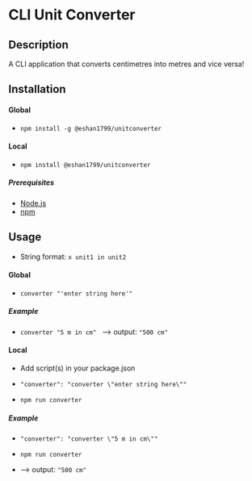 # CLI Unit Converter

## Description

A CLI application that converts centimetres into metres and vice versa!

## Installation

#### Global

* ```npm install -g @eshan1799/unitconverter```

#### Local

* ```npm install @eshan1799/unitconverter```

##### Prerequisites
* [Node.js](https://nodejs.org/en/)
* [npm](https://www.npmjs.com/get-npm)

## Usage

* String format: 
```x unit1 in unit2```

#### Global

* ```converter "'enter string here'" ```

##### Example
* ```converter "5 m in cm" ```
--> output: 
```"500 cm"```

#### Local

* Add script(s) in your package.json

* ```"converter": "converter \"enter string here\""```

* ```npm run converter```

##### Example
* ```"converter": "converter \"5 m in cm\"" ```
* ```npm run converter```  
  
* --> output:
```"500 cm"```
